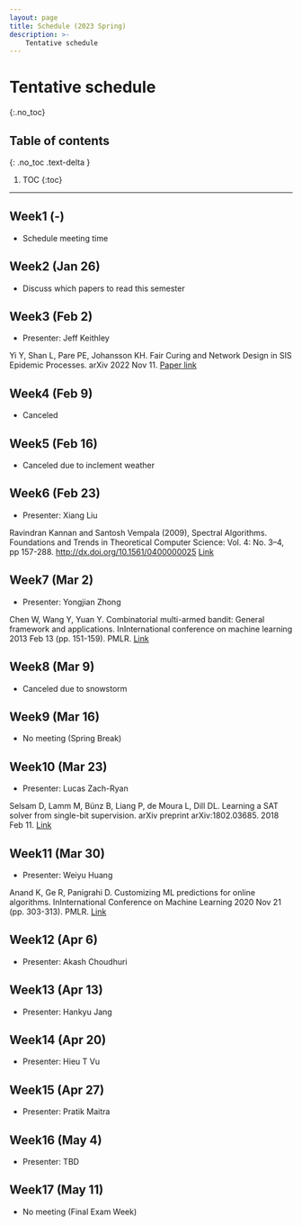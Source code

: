 ```yaml
---
layout: page
title: Schedule (2023 Spring)
description: >-
    Tentative schedule
---
```


# Tentative schedule
{:.no_toc}

## Table of contents
{: .no_toc .text-delta }

1. TOC
{:toc}

---

## Week1 (-)

- Schedule meeting time

## Week2 (Jan 26)

- Discuss which papers to read this semester

## Week3 (Feb 2)

- Presenter: Jeff Keithley

Yi Y, Shan L, Pare PE, Johansson KH. Fair Curing and Network Design in SIS Epidemic Processes. arXiv 2022 Nov 11.
[Paper link](https://arxiv.org/abs/2211.06028)

## Week4 (Feb 9)

- Canceled

## Week5 (Feb 16)

- Canceled due to inclement weather

## Week6 (Feb 23)

- Presenter: Xiang Liu

Ravindran Kannan and Santosh Vempala (2009), Spectral Algorithms. Foundations and Trends in Theoretical Computer Science: Vol. 4: No. 3–4, pp 157-288. http://dx.doi.org/10.1561/0400000025
[Link](https://www.math.ucdavis.edu/~saito/data/pca-svd/kannan-vempala-spbook.pdf)

## Week7 (Mar 2)

- Presenter: Yongjian Zhong

Chen W, Wang Y, Yuan Y. Combinatorial multi-armed bandit: General framework and applications. InInternational conference on machine learning 2013 Feb 13 (pp. 151-159). PMLR.
[Link](http://proceedings.mlr.press/v28/chen13a.pdf)

## Week8 (Mar 9)

- Canceled due to snowstorm

## Week9 (Mar 16)

- No meeting (Spring Break)

## Week10 (Mar 23)

- Presenter: Lucas Zach-Ryan

Selsam D, Lamm M, Bünz B, Liang P, de Moura L, Dill DL. Learning a SAT solver from single-bit supervision. arXiv preprint arXiv:1802.03685. 2018 Feb 11.
[Link](https://arxiv.org/pdf/1802.03685.pdf)

## Week11 (Mar 30)

- Presenter: Weiyu Huang

Anand K, Ge R, Panigrahi D. Customizing ML predictions for online algorithms. InInternational Conference on Machine Learning 2020 Nov 21 (pp. 303-313). PMLR.
[Link](http://proceedings.mlr.press/v119/anand20a/anand20a.pdf)

## Week12 (Apr 6)

- Presenter: Akash Choudhuri

## Week13 (Apr 13)

- Presenter: Hankyu Jang

## Week14 (Apr 20)

- Presenter: Hieu T Vu

## Week15 (Apr 27)

- Presenter: Pratik Maitra

## Week16 (May 4)

- Presenter: TBD

## Week17 (May 11)

- No meeting (Final Exam Week)


